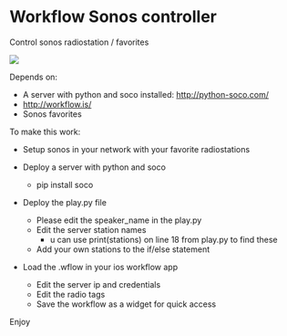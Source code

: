 # Workflow Sonos controller

Control sonos radiostation / favorites

![](https://thumbs.gfycat.com/JauntyGracefulHawk-size_restricted.gif)


Depends on:

 * A server with python and soco installed: http://python-soco.com/
 * http://workflow.is/
 * Sonos favorites

To make this work:
* Setup sonos in your network with your favorite radiostations
* Deploy a server with python and soco
  * pip install soco
* Deploy the play.py file
	* Please edit the speaker_name in the play.py
	* Edit the server station names
		* u can use print(stations) on line 18 from play.py to find these
	* Add your own stations to the if/else statement
	
* Load the .wflow in your ios workflow app
	* Edit the server ip and credentials
	* Edit the radio tags
	* Save the workflow as a widget for quick access

Enjoy

